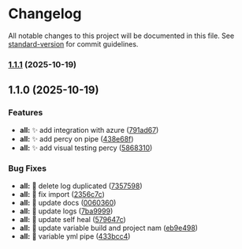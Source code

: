 # Changelog

All notable changes to this project will be documented in this file. See [standard-version](https://github.com/conventional-changelog/standard-version) for commit guidelines.

### [1.1.1](https://github.com/Samuel-Leite/valentinos-magic-beans-ts-playwright/compare/v1.1.0...v1.1.1) (2025-10-19)

## 1.1.0 (2025-10-19)


### Features

* **all:** ✨ add integration with azure ([791ad67](https://github.com/Samuel-Leite/valentinos-magic-beans-ts-playwright/commit/791ad673633d73c27629fbf9f6ab9b63388d587a))
* **all:** ✨ add percy on pipe ([438e68f](https://github.com/Samuel-Leite/valentinos-magic-beans-ts-playwright/commit/438e68f326d8f43e3d312fd2aa6479817991cda8))
* **all:** ✨ add visual testing percy ([5868310](https://github.com/Samuel-Leite/valentinos-magic-beans-ts-playwright/commit/58683105099df314d94fa3dba48ba18106295933))


### Bug Fixes

* **all:** 🐛 delete log duplicated ([7357598](https://github.com/Samuel-Leite/valentinos-magic-beans-ts-playwright/commit/7357598eb965dd61fadcb83bffc656e58d1972e5))
* **all:** 🐛 fix import ([2356c7c](https://github.com/Samuel-Leite/valentinos-magic-beans-ts-playwright/commit/2356c7c0666231b2a4b14d3ef003beccdf5100d3))
* **all:** 🐛 update docs ([0060360](https://github.com/Samuel-Leite/valentinos-magic-beans-ts-playwright/commit/00603600e742ce029cd104e93c041a7f30fa2ccb))
* **all:** 🐛 update logs ([7ba9999](https://github.com/Samuel-Leite/valentinos-magic-beans-ts-playwright/commit/7ba99996dcb41400080a1a125f260e66c44a5005))
* **all:** 🐛 update self heal ([579647c](https://github.com/Samuel-Leite/valentinos-magic-beans-ts-playwright/commit/579647c4e0cb6da5ccccaba576df562957ba1d7b))
* **all:** 🐛 update variable build and project nam ([eb9e498](https://github.com/Samuel-Leite/valentinos-magic-beans-ts-playwright/commit/eb9e4983807f2c6cc83be236eab276a4db404fd3))
* **all:** 🐛 variable yml pipe ([433bcc4](https://github.com/Samuel-Leite/valentinos-magic-beans-ts-playwright/commit/433bcc45d46a9f9ba6eb3189721638aef93820c2))
